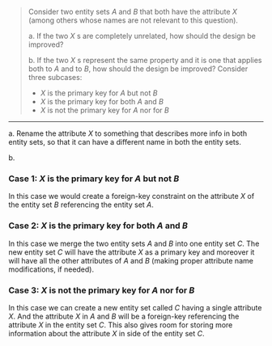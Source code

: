 > Consider two entity sets $A$ and $B$ that both have the attribute $X$ (among
> others whose names are not relevant to this question).
> 
> a. If the two $X$ s are completely unrelated, how should the design be improved?
> 
> b. If the two $X$ s represent the same property and it is one that applies both
> to $A$ and to $B$, how should the design be improved? Consider three subcases: 
> 
> * $X$ is the primary key for $A$ but not $B$
> * $X$ is the primary key for both $A$ and $B$
> * $X$ is not the primary key for $A$ nor for $B$

--------------------------------

a. Rename the attribute $X$ to something that describes more info in both entity sets, so that 
it can have a different name in both the entity sets. 

b. 

### Case 1: $X$ is the primary key for $A$ but not $B$
In this case we would create a foreign-key constraint on the attribute $X$ of the entity 
set $B$ referencing the entity set $A$.

### Case 2: $X$ is the primary key for both $A$ and $B$
In this case we merge the two entity sets $A$ and $B$ into one entity set $C$. 
The new entity set $C$ will have the attribute $X$ as a primary key and moreover it will
have all the other attributes of $A$ and $B$ (making proper attribute name modifications, if needed).

### Case 3: $X$ is not the primary key for $A$ nor for $B$
In this case we can create a new entity set called $C$ having a single attribute $X$. 
And the attribute $X$ in $A$ and $B$ will be a foreign-key referencing the attribute $X$ in the 
entity set $C$. This also gives room for storing more information about the attribute $X$ in side of
the entity set $C$. 